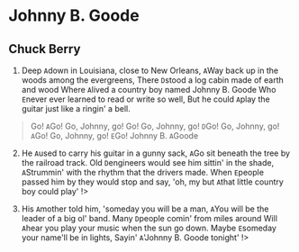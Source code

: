 # Johnny B. Goode
## Chuck Berry

1. Deep `A`down in Louisiana, close to New Orleans,
`A`Way back up in the woods among the evergreens,
There `D`stood a log cabin made of earth and wood
Where `A`lived a country boy named Johnny B. Goode
Who `E`never ever learned to read or write so well,
But he could `A`play the guitar just like a ringin' a bell.

> Go! `A`Go! Go, Johnny, go! Go!
Go, Johnny, go! `D`Go!
Go, Johnny, go!
`A`Go! Go, Johnny, go! `E`Go! Johnny B. `A`Goode
 
2. He `A`used to carry his guitar in a gunny sack,
`A`Go sit beneath the tree by the railroad track.
Old `D`engineers would see him sittin' in the shade,
`A`Strummin' with the rhythm that the drivers made.
When `E`people passed him by they would stop and say,
'oh, my but `A`that little country boy could play'
!>

3. His `A`mother told him, 'someday you will be a man,
`A`You will be the leader of a big ol' band.
Many `D`people comin' from miles around
Will `A`hear you play your music when the sun go down.
Maybe `E`someday your name'll be in lights,
Sayin' `A`'Johnny B. Goode tonight'
!>
 
